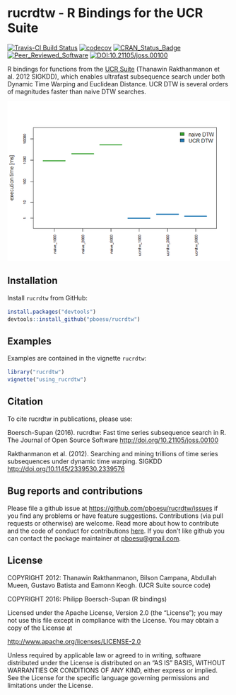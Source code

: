 rucrdtw - R Bindings for the UCR Suite
======================================

[![Travis-CI Build
Status](https://api.travis-ci.org/pboesu/rucrdtw.svg?branch=master)](https://travis-ci.org/pboesu/rucrdtw)
[![codecov](https://codecov.io/gh/pboesu/rucrdtw/branch/master/graph/badge.svg)](https://codecov.io/gh/pboesu/rucrdtw)
[![CRAN\_Status\_Badge](http://www.r-pkg.org/badges/version/rucrdtw)](https://cran.r-project.org/package=rucrdtw)
[![Peer\_Reviewed\_Software](https://img.shields.io/badge/Peer%20Reviewed-%E2%9C%93-green.svg)](http://doi.org/10.21105/joss.00100)
[![DOI:10.21105/joss.00100](https://img.shields.io/badge/DOI-10.21105%2Fjoss.00100-blue.svg)](http://doi.org/10.21105/joss.00100)

R bindings for functions from the [UCR
Suite](http://www.cs.ucr.edu/~eamonn/UCRsuite.html) (Thanawin
Rakthanmanon et al. 2012 SIGKDD), which enables ultrafast subsequence
search under both Dynamic Time Warping and Euclidean Distance. UCR DTW
is several orders of magnitudes faster than naive DTW searches.

![](inst/img/dtw-comparison-1.png)

Installation
------------

Install `rucrdtw` from GitHub:

``` r
install.packages("devtools")
devtools::install_github("pboesu/rucrdtw")
```

Examples
--------

Examples are contained in the vignette `rucrdtw`:

``` r
library("rucrdtw")
vignette("using_rucrdtw")
```

Citation
--------

To cite rucrdtw in publications, please use:

Boersch-Supan (2016). rucrdtw: Fast time series subsequence search in R.
The Journal of Open Source Software
<a href="http://doi.org/10.21105/joss.00100" class="uri">http://doi.org/10.21105/joss.00100</a>

Rakthanmanon et al. (2012). Searching and mining trillions of time
series subsequences under dynamic time warping. SIGKDD
<a href="http://doi.org/10.1145/2339530.2339576" class="uri">http://doi.org/10.1145/2339530.2339576</a>

Bug reports and contributions
-----------------------------

Please file a github issue at
<a href="https://github.com/pboesu/rucrdtw/issues" class="uri">https://github.com/pboesu/rucrdtw/issues</a>
if you find any problems or have feature suggestions. Contributions (via
pull requests or otherwise) are welcome. Read more about how to
contribute and the code of conduct for contributions
[here](https://github.com/pboesu/rucrdtw/blob/master/CONTRIBUTING.md).
If you don’t like github you can contact the package maintainer at
<a href="mailto:pboesu@gmail.com" class="email">pboesu@gmail.com</a>.

License
-------

COPYRIGHT 2012: Thanawin Rakthanmanon, Bilson Campana, Abdullah Mueen,
Gustavo Batista and Eamonn Keogh. (UCR Suite source code)

COPYRIGHT 2016: Philipp Boersch-Supan (R bindings)

Licensed under the Apache License, Version 2.0 (the “License”); you may
not use this file except in compliance with the License. You may obtain
a copy of the License at

<a href="http://www.apache.org/licenses/LICENSE-2.0" class="uri">http://www.apache.org/licenses/LICENSE-2.0</a>

Unless required by applicable law or agreed to in writing, software
distributed under the License is distributed on an “AS IS” BASIS,
WITHOUT WARRANTIES OR CONDITIONS OF ANY KIND, either express or implied.
See the License for the specific language governing permissions and
limitations under the License.

